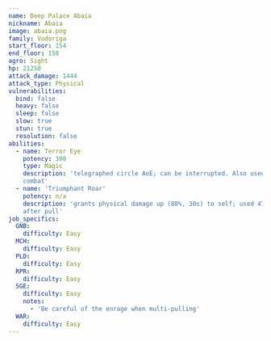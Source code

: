 ```yaml
---
name: Deep Palace Abaia
nickname: Abaia
image: abaia.png
family: Vodoriga
start_floor: 154
end_floor: 158
agro: Sight
hp: 21250
attack_damage: 1444
attack_type: Physical
vulnerabilities:
  bind: false
  heavy: false
  sleep: false
  slow: true
  stun: true
  resolution: false
abilities:
  - name: Terror Eye
    potency: 300
    type: Magic
    description: 'telegraphed circle AoE; can be interrupted. Also used out of
    combat'
  - name: 'Triumphant Roar'
    potency: n/a
    description: 'grants physical damage up (80%, 30s) to self; used 47 seconds
    after pull'
job_specifics:
  GNB:
    difficulty: Easy
  MCH:
    difficulty: Easy
  PLD:
    difficulty: Easy
  RPR:
    difficulty: Easy
  SGE:
    difficulty: Easy
    notes:
      - 'Be careful of the enrage when multi-pulling'
  WAR:
    difficulty: Easy
---
```

